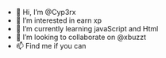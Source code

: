 - 👋 Hi, I’m @Cyp3rx
- 👀 I’m interested in earn xp
- 🌱 I’m currently learning javaScript and Html
- 💞️ I’m looking to collaborate on @xbuzzt
- 📫 Find me if you can
